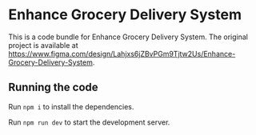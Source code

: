 
  # Enhance Grocery Delivery System

  This is a code bundle for Enhance Grocery Delivery System. The original project is available at https://www.figma.com/design/Lahjxs6jZBvPGm9Tjtw2Us/Enhance-Grocery-Delivery-System.

  ## Running the code

  Run `npm i` to install the dependencies.

  Run `npm run dev` to start the development server.
  